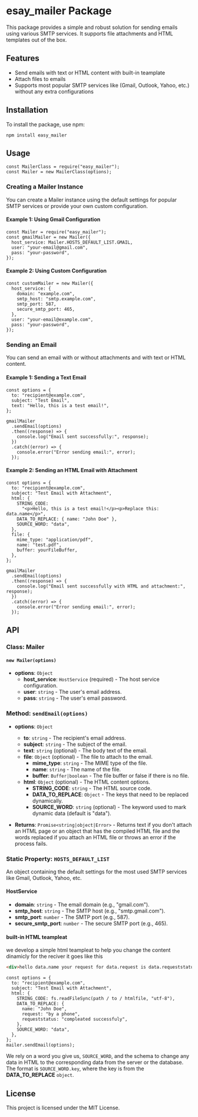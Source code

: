 # esay_mailer Package

This package provides a simple and robust solution for sending emails using various SMTP services. It supports file attachments and HTML templates out of the box.

## Features

- Send emails with text or HTML content with built-in teamplate
- Attach files to emails
- Supports most popular SMTP services like (Gmail, Outlook, Yahoo, etc.) without any extra configurations

## Installation

To install the package, use npm:

```node js
npm install easy_mailer
```

## Usage

```node js
const MailerClass = require("easy_mailer");
const Mailer = new MailerClass(options);
```

### Creating a Mailer Instance

You can create a Mailer instance using the default settings for popular SMTP services or provide your own custom configuration.

#### Example 1: Using Gmail Configuration

```node js
const Mailer = require("easy_mailer");
const gmailMailer = new Mailer({
  host_service: Mailer.HOSTS_DEFAULT_LIST.GMAIL,
  user: "your-email@gmail.com",
  pass: "your-password",
});
```

#### Example 2: Using Custom Configuration

```node js
const customMailer = new Mailer({
  host_service: {
    domain: "example.com",
    smtp_host: "smtp.example.com",
    smtp_port: 587,
    secure_smtp_port: 465,
  },
  user: "your-email@example.com",
  pass: "your-password",
});
```

### Sending an Email

You can send an email with or without attachments and with text or HTML content.

#### Example 1: Sending a Text Email

```node js
const options = {
  to: "recipient@example.com",
  subject: "Test Email",
  text: "Hello, this is a test email!",
};

gmailMailer
  .sendEmail(options)
  .then((response) => {
    console.log("Email sent successfully:", response);
  })
  .catch((error) => {
    console.error("Error sending email:", error);
  });
```

#### Example 2: Sending an HTML Email with Attachment

```node js
const options = {
  to: "recipient@example.com",
  subject: "Test Email with Attachment",
  html: {
    STRING_CODE:
      "<p>Hello, this is a test email!</p><p>Replace this: data.name</p>",
    DATA_TO_REPLACE: { name: "John Doe" },
    SOURCE_WORD: "data",
  },
  file: {
    mime_type: "application/pdf",
    name: "test.pdf",
    buffer: yourFileBuffer,
  },
};

gmailMailer
  .sendEmail(options)
  .then((response) => {
    console.log("Email sent successfully with HTML and attachment:", response);
  })
  .catch((error) => {
    console.error("Error sending email:", error);
  });
```

## API

### Class: Mailer

#### `new Mailer(options)`

- **options**: `Object`
  - **host_service**: `HostService` (required) - The host service configuration.
  - **user**: `string` - The user's email address.
  - **pass**: `string` - The user's email password.

### Method: `sendEmail(options)`

- **options**: `Object`

  - **to**: `string` - The recipient's email address.
  - **subject**: `string` - The subject of the email.
  - **text**: `string` (optional) - The body text of the email.
  - **file**: `Object` (optional) - The file to attach to the email.
    - **mime_type**: `string` - The MIME type of the file.
    - **name**: `string` - The name of the file.
    - **buffer**: `Buffer|boolean` - The file buffer or false if there is no file.
  - **html**: `Object` (optional) - The HTML content options.
    - **STRING_CODE**: `string` - The HTML source code.
    - **DATA_TO_REPLACE**: `Object` - The keys that need to be replaced dynamically.
    - **SOURCE_WORD**: `string` (optional) - The keyword used to mark dynamic data (default is "data").

- **Returns**: `Promise<string|object|Error>` - Returns text if you don't attach an HTML page or an object that has the compiled HTML file and the words replaced if you attach an HTML file or throws an error if the process fails.

### Static Property: `HOSTS_DEFAULT_LIST`

An object containing the default settings for the most used SMTP services like Gmail, Outlook, Yahoo, etc.

#### HostService

- **domain**: `string` - The email domain (e.g., "gmail.com").
- **smtp_host**: `string` - The SMTP host (e.g., "smtp.gmail.com").
- **smtp_port**: `number` - The SMTP port (e.g., 587).
- **secure_smtp_port**: `number` - The secure SMTP port (e.g., 465).

#### built-in HTML teampleat

we develop a simple html teampleat to help you change the content dinamicly for the reciver it goes like this

```html
<div>hello data.name your request for data.request is data.requeststatus</div>
```

```node js
const options = {
  to: "recipient@example.com",
  subject: "Test Email with Attachment",
  html: {
    STRING_CODE: fs.readFileSync(path / to / htmlfile, "utf-8"),
    DATA_TO_REPLACE: {
      name: "John Doe",
      request: "by a phone",
      requeststatus: "compleated successfuly",
    },
    SOURCE_WORD: "data",
  },
};
mailer.sendEmail(options);
```

We rely on a word you give us, `SOURCE_WORD`, and the schema to change any data in HTML to the corresponding data from the server or the database. The format is `SOURCE_WORD.key`, where the key is from the **DATA_TO_REPLACE** `object`.

## License

This project is licensed under the MIT License.
